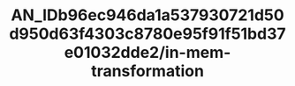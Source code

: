 ---  
schema: schema:AN_IDb96ec946da1a537930721d50d950d63f4303c8780e95f91f51bd37e01032dde2/in-mem-transformation  
title: AN_IDb96ec946da1a537930721d50d950d63f4303c8780e95f91f51bd37e01032dde2/in-mem-transformation  
organization: Sample Department  
notes: Used in 0 lineage(s)  
resources:  
  - name: AN_IDb96ec946da1a537930721d50d950d63f4303c8780e95f91f51bd37e01032dde2/in-mem-transformation 
    url: in-mem://AN_IDb96ec946da1a537930721d50d950d63f4303c8780e95f91f51bd37e01032dde2/in-mem-transformation 
    format : DataFrame  
license: None  
category:
  - Education  
maintainer: User  
maintainer_email: UserMail  
---